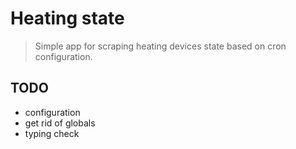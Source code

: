 # Heating state

> Simple app for scraping heating devices state based on cron configuration.

## TODO

- configuration
- get rid of globals
- typing check


